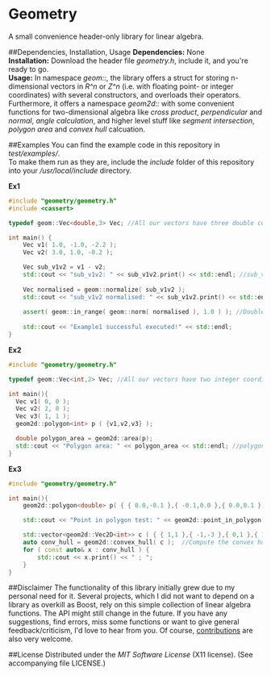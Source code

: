 # Geometry
A small convenience header-only library for linear algebra.

##Dependencies, Installation, Usage
**Dependencies:** None  
**Installation:** Download the header file *geometry.h*, include it, and you're ready to go.  
**Usage:** In namespace *geom::*, the library offers a struct for storing n-dimensional vectors in *R^n* or *Z^n* (i.e. with floating point- or integer coordinates) with several constructors, and overloads their operators.  
Furthermore, it offers a namespace *geom2d::* with some convenient functions for two-dimensional algebra like *cross product*, *perpendicular* and *normal*, *angle calculation*, and higher level stuff like *segment intersection*, *polygon area* and *convex hull* calcuation.


##Examples
You can find the example code in this repository in *test/examples/*.  
To make them run as they are, include the *include* folder of this repository into your */usr/local/include* directory.

**Ex1**  
```cpp
#include "geometry/geometry.h"
#include <cassert>

typedef geom::Vec<double,3> Vec; //All our vectors have three double coordinates

int main() {
	Vec v1( 1.0, -1.0, -2.2 );
	Vec v2( 3.0, 1.0, -0.2 );

	Vec sub_v1v2 = v1 - v2;
	std::cout << "sub_v1v2: " << sub_v1v2.print() << std::endl; //sub_v1v2 == (-2.0, -2.0, -2.0 )
	
	Vec normalised = geom::normalize( sub_v1v2 );
	std::cout << "sub_v1v2 normalised: " << sub_v1v2.print() << std::endl; //normalised ==(-sqrt(1/3), -sqrt(1/3), -sqrt(1/3)
	
	assert( geom::in_range( geom::norm( normalised ), 1.0 ) ); //Double calculation isn't exact! Therefor, check result up to double precision
	
	std::cout << "Example1 successful executed!" << std::endl;
}
```


**Ex2**  
```cpp
#include "geometry/geometry.h"

typedef geom::Vec<int,2> Vec; //All our vectors have two integer coordinates

int main(){
  Vec v1( 0, 0 );
  Vec v2( 2, 0 );
  Vec v3( 1, 1 );
  geom2d::polygon<int> p ( {v1,v2,v3} );

  double polygon_area = geom2d::area(p);
  std::cout << "Polygon area: " << polygon_area << std::endl; //polygon_area == 1
}
```


**Ex3**  
```cpp
#include "geometry/geometry.h"

int main(){
	geom2d::polygon<double> p( { { 0.0,-0.1 },{ -0.1,0.0 },{ 0.0,0.1 },{ 0.1,0.0 } } );

	std::cout << "Point in polygon test: " << geom2d::point_in_polygon( { -0.04,0.02 }, p ) << std::endl; //Check if a point is in polygon

	std::vector<geom2d::Vec2D<int>> c ( { { 1,1 },{ -1,-3 },{ 0,1 },{ 10,10 },{ 2,-1 },{ -1,5 },{ -3,-5 },{ 3,-1 },{ 5,6 },{ 8,8 },{ 2,4 },{ 0,5 } } );
	auto conv_hull = geom2d::convex_hull( c );  //Compute the convex hull of a set of 2d-points, yielding a polygon conv_hull
	for ( const auto& x : conv_hull ) {
		std::cout << x.print() << " ; ";
	}
}
```


##Disclaimer
The functionality of this library initially grew due to my personal need for it. Several projects, which I did not want to depend on a library as overkill as Boost, rely on this simple collection of linear algebra functions. The API might still change in the future. If you have any suggestions, find errors, miss some functions or want to give general feedback/criticism, I'd love to hear from you. Of course, [contributions](https://github.com/CrikeeIP/Geometry/pulls) are also very welcome.

##License
Distributed under the *MIT Software License* (X11 license). (See accompanying file LICENSE.)
